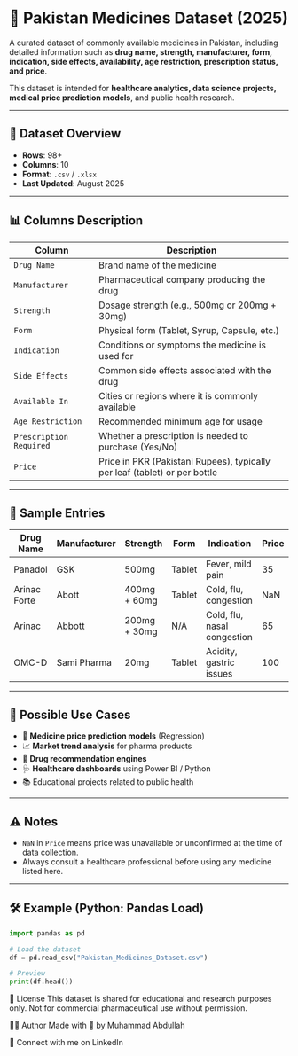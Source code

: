 # 🧪 Pakistan Medicines Dataset (2025)

A curated dataset of commonly available medicines in Pakistan, including detailed information such as **drug name, strength, manufacturer, form, indication, side effects, availability, age restriction, prescription status, and price**.

This dataset is intended for **healthcare analytics, data science projects, medical price prediction models**, and public health research.

---

## 📂 Dataset Overview

- **Rows**: 98+
- **Columns**: 10
- **Format**: `.csv` / `.xlsx`
- **Last Updated**: August 2025

---

## 📊 Columns Description

| Column                  | Description                                                                 |
|-------------------------|-----------------------------------------------------------------------------|
| `Drug Name`             | Brand name of the medicine                                                  |
| `Manufacturer`          | Pharmaceutical company producing the drug                                  |
| `Strength`              | Dosage strength (e.g., 500mg or 200mg + 30mg)                               |
| `Form`                  | Physical form (Tablet, Syrup, Capsule, etc.)                                |
| `Indication`            | Conditions or symptoms the medicine is used for                             |
| `Side Effects`          | Common side effects associated with the drug                                |
| `Available In`          | Cities or regions where it is commonly available                            |
| `Age Restriction`       | Recommended minimum age for usage                                           |
| `Prescription Required` | Whether a prescription is needed to purchase (Yes/No)                       |
| `Price`                 | Price in PKR (Pakistani Rupees), typically per leaf (tablet) or per bottle  |

---

## 🧾 Sample Entries

| Drug Name     | Manufacturer | Strength        | Form   | Indication                  | Price |
|---------------|--------------|------------------|--------|------------------------------|-------|
| Panadol       | GSK          | 500mg            | Tablet | Fever, mild pain            | 35    |
| Arinac Forte  | Abott        | 400mg + 60mg     | Tablet | Cold, flu, congestion       | NaN   |
| Arinac        | Abbott       | 200mg + 30mg     | N/A    | Cold, flu, nasal congestion | 65    |
| OMC-D         | Sami Pharma  | 20mg             | Tablet | Acidity, gastric issues     | 100   |

---

## 🧠 Possible Use Cases

- 💊 **Medicine price prediction models** (Regression)
- 📈 **Market trend analysis** for pharma products
- 🧬 **Drug recommendation engines**
- 🩺 **Healthcare dashboards** using Power BI / Python
- 📚 Educational projects related to public health

---

## ⚠️ Notes

- `NaN` in `Price` means price was unavailable or unconfirmed at the time of data collection.
- Always consult a healthcare professional before using any medicine listed here.

---

## 🛠️ Example (Python: Pandas Load)

```python
import pandas as pd

# Load the dataset
df = pd.read_csv("Pakistan_Medicines_Dataset.csv")

# Preview
print(df.head())
```
📄 License
This dataset is shared for educational and research purposes only. Not for commercial pharmaceutical use without permission.

👨‍💻 Author
Made with 💊 by Muhammad Abdullah

🔗 Connect with me on LinkedIn




